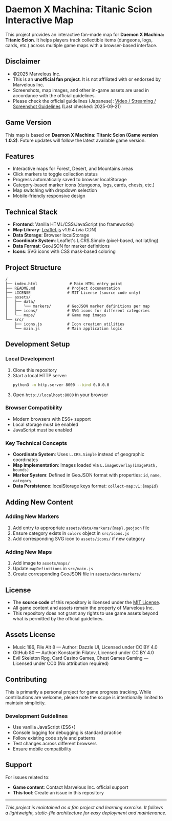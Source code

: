 # Daemon X Machina: Titanic Scion Interactive Map

This project provides an interactive fan-made map for **Daemon X Machina: Titanic Scion**. 
It helps players track collectible items (dungeons, logs, cards, etc.) across multiple game maps with a browser-based interface.

## Disclaimer
- ©2025 Marvelous Inc.
- This is an **unofficial fan project**. It is not affiliated with or endorsed by Marvelous Inc.
- Screenshots, map images, and other in-game assets are used in accordance with the official guidelines.
- Please check the official guidelines (Japanese): [Video / Streaming / Screenshot Guidelines](https://jp.daemonxmachina.com/titanicscion/news/article/32682) (Last checked: 2025-09-21)

## Game Version
This map is based on **Daemon X Machina: Titanic Scion (Game version 1.0.2)**. 
Future updates will follow the latest available game version.

## Features
- Interactive maps for Forest, Desert, and Mountains areas
- Click markers to toggle collection status
- Progress automatically saved to browser localStorage
- Category-based marker icons (dungeons, logs, cards, chests, etc.)
- Map switching with dropdown selection
- Mobile-friendly responsive design

## Technical Stack
- **Frontend**: Vanilla HTML/CSS/JavaScript (no frameworks)
- **Map Library**: [Leaflet.js](https://leafletjs.com/) v1.9.4 (via CDN)
- **Data Storage**: Browser localStorage
- **Coordinate System**: Leaflet's L.CRS.Simple (pixel-based, not lat/lng)
- **Data Format**: GeoJSON for marker definitions
- **Icons**: SVG icons with CSS mask-based coloring

## Project Structure
```
/
├── index.html              # Main HTML entry point
├── README.md              # Project documentation
├── LICENSE                # MIT License (source code only)
├── assets/
│   ├── data/
│   │   └── markers/       # GeoJSON marker definitions per map
│   ├── icons/             # SVG icons for different categories
│   └── maps/              # Game map images
└── src/
    ├── icons.js           # Icon creation utilities
    └── main.js            # Main application logic
```

## Development Setup

### Local Development
1. Clone this repository
2. Start a local HTTP server:
   ```bash
   python3 -m http.server 8000 --bind 0.0.0.0
   ```
3. Open `http://localhost:8000` in your browser

### Browser Compatibility
- Modern browsers with ES6+ support
- Local storage must be enabled
- JavaScript must be enabled

### Key Technical Concepts
- **Coordinate System**: Uses `L.CRS.Simple` instead of geographic coordinates
- **Map Implementation**: Images loaded via `L.imageOverlay(imagePath, bounds)`
- **Marker System**: Defined in GeoJSON format with properties: `id`, `name`, `category`
- **Data Persistence**: localStorage keys format: `collect-map:v1:{mapId}`

## Adding New Content

### Adding New Markers
1. Add entry to appropriate `assets/data/markers/{map}.geojson` file
2. Ensure category exists in `colors` object in `src/icons.js`
3. Add corresponding SVG icon to `assets/icons/` if new category

### Adding New Maps
1. Add image to `assets/maps/`
2. Update `mapDefinitions` in `src/main.js`
3. Create corresponding GeoJSON file in `assets/data/markers/`

## License
- The **source code** of this repository is licensed under the [MIT License](./LICENSE).
- All game content and assets remain the property of Marvelous Inc.
- This repository does not grant any rights to use game assets beyond what is permitted by the official guidelines.

## Assets License
- Music 186, File Alt 8 — Author: Dazzle UI, Licensed under CC BY 4.0
- GitHub 80 — Author: Konstantin Filatov, Licensed under CC BY 4.0
- Evil Skeleton Rpg, Card Casino Games, Chest Games Gaming — Licensed under CC0 (No attribution required)

## Contributing
This is primarily a personal project for game progress tracking. 
While contributions are welcome, please note the scope is intentionally limited to maintain simplicity.

### Development Guidelines
- Use vanilla JavaScript (ES6+)
- Console logging for debugging is standard practice
- Follow existing code style and patterns
- Test changes across different browsers
- Ensure mobile compatibility

## Support
For issues related to:
- **Game content**: Contact Marvelous Inc. official support
- **This tool**: Create an issue in this repository

---

*This project is maintained as a fan project and learning exercise. It follows a lightweight, static-file architecture for easy deployment and maintenance.*

